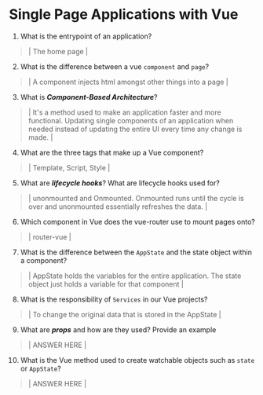 # Single Page Applications with Vue
01. What is the entrypoint of an application?

  > | The home page |

02. What is the difference between a vue `component` and `page`?

  > | A component injects html amongst other things into a page |

03. What is ***Component-Based Architecture***?

  > | It's a method used to make an application faster and more functional. Updating single components of an application when needed instead of updating the entire UI every time any change is made. |

04. What are the three tags that make up a Vue component?

  > | Template, Script, Style |

05. What are ***lifecycle hooks***? What are lifecycle hooks used for?

  > | unonmounted and Onmounted. Onmounted runs until the cycle is over and unonmounted essentially refreshes the data. |

06. Which component in Vue does the vue-router use to mount pages onto?

  > | router-vue |

07. What is the difference between the `AppState` and the state object within a component?

  > | AppState holds the variables for the entire application. The state object just holds a variable for that component |

08. What is the responsibility of `Services` in our Vue projects?

  > | To change the original data that is stored in the AppState |

09. What are ***props*** and how are they used? Provide an example

  > | ANSWER HERE |

10. What is the Vue method used to create watchable objects such as `state` or `AppState`?

  > | ANSWER HERE |
